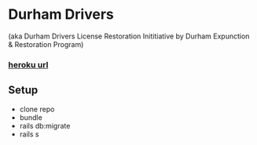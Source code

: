 # Durham Drivers

(aka Durham Drivers License Restoration Inititiative by Durham Expunction & Restoration Program)

### [heroku url](https://deardurham.herokuapp.com/)

## Setup

- clone repo
- bundle
- rails db:migrate
- rails s
